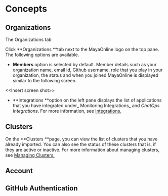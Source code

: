 # Concepts

## Organizations

The Organizations tab

Click **Organizations **tab next to the MayaOnline logo on the top pane. The following options are available.

* **Members** option is selected by default. Member details such as your organization name, email id, Github username, role that you play in your organization, the status and when you joined MayaOnline is displayed similar to the following screen.

&lt;&lt;Insert screen shot&gt;&gt;

* **Integrations **option on the left pane displays the list of applications that you have integrated under_ Monitoring Integrations_ and _ChatOps Integrations_. For more information, see [Integrations.](/integration.md)

## Clusters

On the **Clusters **page, you can view the list of clusters that you have already imported. You can also see the status of these clusters that is, if they are active or inactive. For more information about managing clusters, see [Managing Clusters.](/importing-clusters.md)

## Account

## GitHub Authentication



